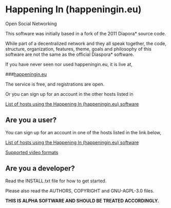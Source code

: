 # Happening In (happeningin.eu) 

Open Social Networking

This software was initially based in a fork of the 2011 Diapora* source code. 

While part of a decentralized network and they all speak together, the code, structure, organization, features, theme, goals and philosophy of this software are not the same as the official Diaspora* software.
 
If you have never seen nor used happeningin.eu, it is live at, 

###[happeningin.eu](https://happeningin.eu/)

The service is free, and registrations are open.

Or you can sign up for an account in the other hosts listed in 

[List of hosts using the Happening In (happeningin.eu) software](https://github.com/rovemonteux/happeningineu/wiki/Hosts-using-the-happeningin.eu-software)

## Are you a user?

You can sign up for an account in one of the hosts listed in the link below,

[List of hosts using the Happening In (happeningin.eu) software](https://github.com/rovemonteux/happeningineu/wiki/Hosts-using-the-happeningin.eu-software)

[Supported video formats](https://github.com/rovemonteux/happeningineu/wiki/Supported-video-formats)

## Are you a developer?

Read the INSTALL.txt file for how to get started.

Please also read the AUTHORS, COPYRIGHT and GNU-AGPL-3.0 files.

**THIS IS ALPHA SOFTWARE AND SHOULD BE TREATED ACCORDINGLY.**
